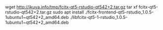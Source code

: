 wget http://ikuya.info/tmp/fcitx-qt5-rstudio-qt542+2.tar.gz
tar xf fcitx-qt5-rstudio-qt542+2.tar.gz
sudo apt install ./fcitx-frontend-qt5-rstudio_1.0.5-1ubuntu1~qt542+2_amd64.deb ./libfcitx-qt5-1-rstudio_1.0.5-1ubuntu1~qt542+2_amd64.deb
